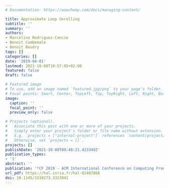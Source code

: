 ```yaml
---
# Documentation: https://wowchemy.com/docs/managing-content/

title: Approximate Loop Unrolling
subtitle: ''
summary: ''
authors:
- Marcelino Rodriguez-Cancio
- Benoit Combemale
- Benoit Baudry
tags: []
categories: []
date: '2019-04-01'
lastmod: 2021-10-08T10:57:05+02:00
featured: false
draft: false

# Featured image
# To use, add an image named `featured.jpg/png` to your page's folder.
# Focal points: Smart, Center, TopLeft, Top, TopRight, Left, Right, BottomLeft, Bottom, BottomRight.
image:
  caption: ''
  focal_point: ''
  preview_only: false

# Projects (optional).
#   Associate this post with one or more of your projects.
#   Simply enter your project's folder or file name without extension.
#   E.g. `projects = ["internal-project"]` references `content/project/deep-learning/index.md`.
#   Otherwise, set `projects = []`.
projects: []
publishDate: '2021-10-08T09:48:21.423349Z'
publication_types:
- '1'
abstract: ''
publication: '*CF 2019 - ACM International Conference on Computing Frontiers*'
url_pdf: https://hal.inria.fr/hal-02407868
doi: 10.1145/3310273.3323841
---
```

